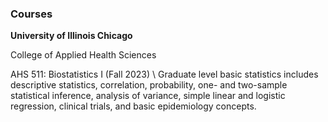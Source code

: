 ### Courses

**University of Illinois Chicago** 

College of Applied Health Sciences

AHS 511: Biostatistics I (Fall 2023) \\
Graduate level basic statistics includes descriptive statistics, correlation, probability, one- and two-sample statistical inference, analysis of variance, simple linear and logistic regression, clinical trials, and basic epidemiology concepts. 

